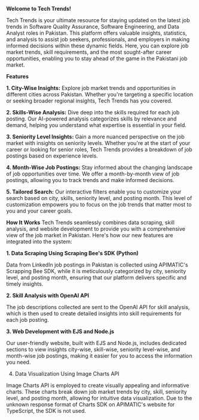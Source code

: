 **Welcome to Tech Trends!**

Tech Trends is your ultimate resource for staying updated on the latest job trends in Software Quality Assurance, Software Engineering, and Data Analyst roles in Pakistan. This platform offers valuable insights, statistics, and analysis to assist job seekers, professionals, and employers in making informed decisions within these dynamic fields. Here, you can explore job market trends, skill requirements, and the most sought-after career opportunities, enabling you to stay ahead of the game in the Pakistani job market.

**Features**

**1. City-Wise Insights:** Explore job market trends and opportunities in different cities across Pakistan. Whether you're targeting a specific location or seeking broader regional insights, Tech Trends has you covered.

**2. Skills-Wise Analysis:** Dive deep into the skills required for each job posting. Our AI-powered analysis categorizes skills by relevance and demand, helping you understand what expertise is essential in your field.

**3. Seniority Level Insights:** Gain a more nuanced perspective on the job market with insights on seniority levels. Whether you're at the start of your career or looking for senior roles, Tech Trends provides a breakdown of job postings based on experience levels.

**4. Month-Wise Job Postings:** Stay informed about the changing landscape of job opportunities over time. We offer a month-by-month view of job postings, allowing you to track trends and make informed decisions.

**5. Tailored Search:** Our interactive filters enable you to customize your search based on city, skills, seniority level, and posting month. This level of customization empowers you to focus on the job trends that matter most to you and your career goals.

**How It Works**
Tech Trends seamlessly combines data scraping, skill analysis, and website development to provide you with a comprehensive view of the job market in Pakistan. Here's how our new features are integrated into the system:

**1. Data Scraping Using Scraping Bee's SDK (Python)**

Data from LinkedIn job postings in Pakistan is collected using APIMATIC's Scrapping Bee SDK, while it is meticulously categorized by city, seniority level, and posting month, ensuring that our platform delivers specific and timely insights.

**2. Skill Analysis with OpenAI API**

The job descriptions collected are sent to the OpenAI API for skill analysis, which is then used to create detailed insights into skill requirements for each job posting.

**3. Web Development with EJS and Node.js**

Our user-friendly website, built with EJS and Node.js, includes dedicated sections to view insights city-wise, skill-wise, seniority level-wise, and month-wise job postings, making it easier for you to access the information you need.

4. Data Visualization Using Image Charts API

Image Charts API is employed to create visually appealing and informative charts. These charts break down job market trends by city, skill, seniority level, and posting month, allowing for intuitive data visualization. Due to the unknown response format of Charts SDK on APIMATIC's website for TypeScript, the SDK is not used.
